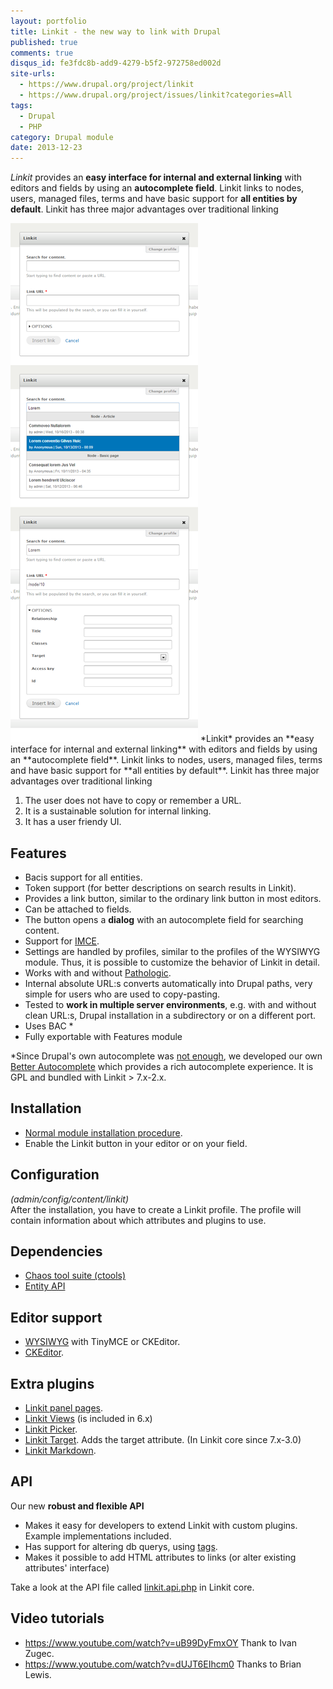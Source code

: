 ```yaml
---
layout: portfolio
title: Linkit - the new way to link with Drupal
published: true
comments: true
disqus_id: fe3fdc8b-add9-4279-b5f2-972758ed002d
site-urls:
  - https://www.drupal.org/project/linkit
  - https://www.drupal.org/project/issues/linkit?categories=All
tags:
  - Drupal
  - PHP
category: Drupal module
date: 2013-12-23
---
```


*Linkit* provides an **easy interface for internal and external linking** with editors and fields by using an
**autocomplete field**. Linkit links to nodes, users, managed files, terms and have basic support for **all entities by
default**. Linkit has three major advantages over traditional linking

<!--more-->

<img src="/assets/portfolio/linkit2013.png" class="content-image-right">
*Linkit* provides an **easy interface for internal and external linking** with editors and fields by using an
**autocomplete field**. Linkit links to nodes, users, managed files, terms and have basic support for **all entities by
default**. Linkit has three major advantages over traditional linking

1. The user does not have to copy or remember a URL.
2. It is a sustainable solution for internal linking.
3. It has a user friendy UI.

## Features

* Bacis support for all entities.
* Token support (for better descriptions on search results in Linkit).
* Provides a link button, similar to the ordinary link button in most editors.
* Can be attached to fields.
* The button opens a **dialog** with an autocomplete field for searching content.
* Support for [IMCE](https://www.drupal.org/project/imce "IMCE on Drupal.org").
* Settings are handled by profiles, similar to the profiles of the WYSIWYG module. Thus, it is possible to customize
  the behavior of Linkit in detail.
* Works with and without [Pathologic](https://www.drupal.org/project/pathologic "Pathologic on Drupal.org").
* Internal absolute URL:s converts automatically into Drupal paths, very simple for users who are used to copy-pasting.
* Tested to **work in multiple server environments**, e.g. with and without clean URL:s, Drupal installation in a
  subdirectory or on a different port.
* Uses BAC *
* Fully exportable with Features module

*Since Drupal's own autocomplete was [not enough](http://drupal.org/node/1149488 "Develop custom autocompletion"), we
developed our own [Better Autocomplete](https://github.com/betamos/Better-Autocomplete) which provides a rich
autocomplete experience. It is GPL and bundled with Linkit > 7.x-2.x.

## Installation
* [Normal module installation procedure](http://drupal.org/documentation/install/modules-themes/modules-7).
* Enable the Linkit button in your editor or on your field.

## Configuration
*(admin/config/content/linkit)*<br/>
After the installation, you have to create a Linkit profile. The profile will contain information about which attributes and plugins to use.

## Dependencies
* [Chaos tool suite (ctools)](http://drupal.org/project/ctools "Chaos tool suite (ctools) on Drupal.org")
* [Entity API](https://www.drupal.org/project/entity "Entity API on Drupal.org")

## Editor support
* [WYSIWYG](https://www.drupal.org/project/wysiwyg "Wysiwyg on Drupal.org") with TinyMCE or CKEditor.
* [CKEditor](https://www.drupal.org/project/ckeditor "CKEditor on Drupal.org").

## Extra plugins
* [Linkit panel pages](https://www.drupal.org/project/linkit_panel_pages "Linkit panel pages on Drupal.org").
* [Linkit Views](https://www.drupal.org/project/linkit_views "Linkit Views on Drupal.org") (is included in 6.x)
* [Linkit Picker](https://www.drupal.org/project/linkit_picker "Linkit Picker on Drupal.org").
* [Linkit Target](https://www.drupal.org/project/linkit_target "Linkit Target on Drupal.org").
  Adds the target attribute. (In Linkit core since 7.x-3.0)
* [Linkit Markdown](https://www.drupal.org/project/linkit_markdown "Linkit Markdown on Drupal.org").

## API
Our new **robust and flexible API**

* Makes it easy for developers to extend Linkit with custom plugins. Example implementations included.
* Has support for altering db querys, using [tags](http://api.drupal.org/api/drupal/modules--system--system.api.php/function/hook_query_TAG_alter/7).
* Makes it possible to add HTML attributes to links (or alter existing attributes' interface)

Take a look at the API file called [linkit.api.php](http://cgit.drupalcode.org/linkit/tree/linkit.api.php) in Linkit
core.

## Video tutorials

* https://www.youtube.com/watch?v=uB99DyFmxOY Thank to Ivan Zugec.
* https://www.youtube.com/watch?v=dUJT6EIhcm0 Thanks to Brian Lewis.

